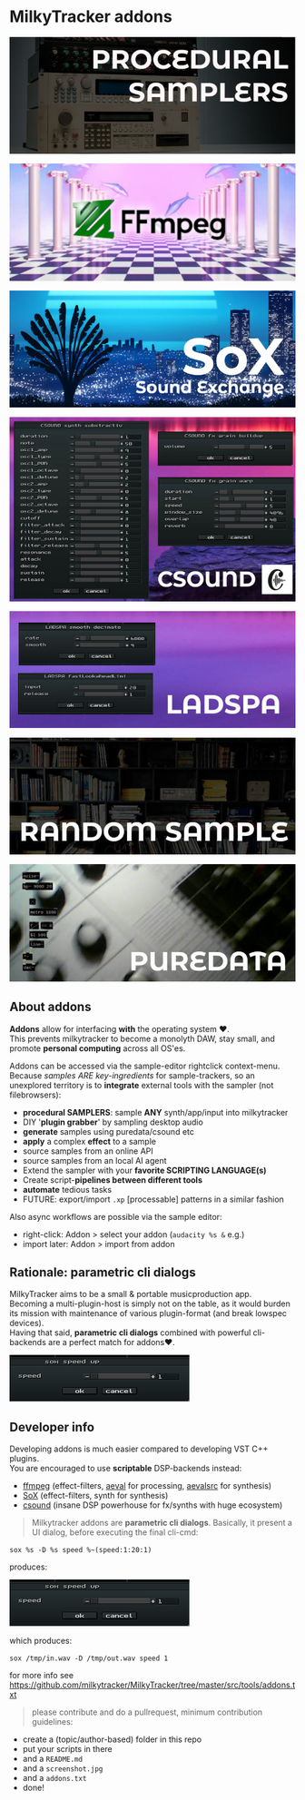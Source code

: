 # MilkyTracker addons

<a href="samplers"><img src="samplers/screenshot.jpg"/></a>

<a href="ffmpeg"><img src="ffmpeg/screenshot.jpg"/></a>

<a href="sox"><img src="sox/screenshot.jpg"/></a>

<a href="csound"><img src="csound/screenshot.jpg"/></a>

<a href="ladspa"><img src="ladspa/screenshot.jpg"/></a>

<a href="random-sample"><img src="random-sample/screenshot.jpg"/></a>

<a href="pd"><img src="pd/screenshot.jpg"/></a>

## About addons

**Addons** allow for interfacing **with** the operating system ♥.<br>
This prevents milkytracker to become a monolyth DAW, stay small, and 
promote **personal computing** across all OS'es.<br>

Addons can be accessed via the sample-editor rightclick context-menu.<br>
Because *samples ARE key-ingredients* for sample-trackers, so an unexplored territory is to **integrate** external tools with the sampler (not filebrowsers):

* **procedural SAMPLERS**: sample **ANY** synth/app/input into milkytracker
* DIY '**plugin grabber**' by sampling desktop audio
* **generate** samples using puredata/csound etc
* **apply** a complex **effect** to a sample
* source samples from an online API
* source samples from an local AI agent
* Extend the sampler with your **favorite SCRIPTING LANGUAGE(s)** 
* Create script-**pipelines between different tools**
* **automate** tedious tasks 
* FUTURE: export/import `.xp` [processable] patterns in a similar fashion

Also async workflows are possible via the sample editor:

* right-click: Addon > select your addon (`audacity %s &` e.g.)
* import later: Addon > import from addon

## Rationale: parametric cli dialogs

MilkyTracker aims to be a small & portable musicproduction app.<br>
Becoming a multi-plugin-host is simply not on the table, as it would burden its 
mission with maintenance of various plugin-format (and break lowspec devices).<br>
Having that said, **parametric cli dialogs** combined with powerful cli-backends are a perfect match for  addons♥.

<img src="screenshot.png"/>

## Developer info

Developing addons is much easier compared to developing VST C++ plugins.<br>
You are encouraged to use **scriptable** DSP-backends instead:

* [ffmpeg](https://ffmpeg.org) (effect-filters, [aeval](https://ffmpeg.org/ffmpeg-filters.html#aeval) for processing, [aevalsrc](https://ffmpeg.org/ffmpeg-filters.html#aevalsrc) for synthesis)
* [SoX](https://sourceforge.net/projects/sox/) (effect-filters, synth for synthesis)
* [csound](https://csound.org) (insane DSP powerhouse for fx/synths with huge ecosystem)

> Milkytracker addons are **parametric cli dialogs**. Basically, it present a UI dialog, before executing the final cli-cmd:

```shell
sox %s -D %s speed %~(speed:1:20:1)
``` 

produces:

<img src="screenshot.png"/>

which produces:

```
sox /tmp/in.wav -D /tmp/out.wav speed 1
```

for more info see https://github.com/milkytracker/MilkyTracker/tree/master/src/tools/addons.txt

> please contribute and do a pullrequest, minimum contribution guidelines: 

* create a (topic/author-based) folder in this repo
* put your scripts in there
* and a `README.md`
* and a `screenshot.jpg`
* and a `addons.txt`
* done!

